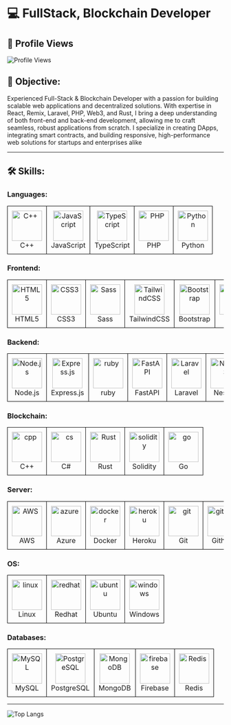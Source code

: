 # 💻 FullStack, Blockchain Developer
## 👀 Profile Views

![Profile Views](https://komarev.com/ghpvc/?username=happymorning505&color=blue)

## 🌟 Objective:
Experienced Full-Stack & Blockchain Developer with a passion for building scalable web applications and decentralized solutions. With expertise in React, Remix, Laravel, PHP, Web3, and Rust, I bring a deep understanding of both front-end and back-end development, allowing me to craft seamless, robust applications from scratch. I specialize in creating DApps, integrating smart contracts, and building responsive, high-performance web solutions for startups and enterprises alike

---

## 🛠️ Skills:

### Languages:
<table>
  <tr>
    <td align="center" style="border: 1px solid black; padding: 10px;">
      <img src="https://camo.githubusercontent.com/de09bba464602abc95ce76dd3b5ec1e16fe96c1d7ef69bdc31e177006a40f2e1/68747470733a2f2f74656368737461636b2d67656e657261746f722e76657263656c2e6170702f6370702d69636f6e2e737667" alt="C++" height="70" width="70"/><br/>C++
    </td>
    <td align="center" style="border: 1px solid black; padding: 10px;">
      <img src="https://camo.githubusercontent.com/9f44b299b7e1173e15c41a2bb04863ca5e78c81ab947283d3b6f6475871b8f60/68747470733a2f2f74656368737461636b2d67656e657261746f722e76657263656c2e6170702f6a732d69636f6e2e737667" alt="JavaScript" height="70" width="70"/><br/>JavaScript
    </td>
    <td align="center" style="border: 1px solid black; padding: 10px;">
      <img src="https://camo.githubusercontent.com/dd2c84af43a6c56860d910c605d51d058a28213431a42e422dcb6a62ab53d14a/68747470733a2f2f74656368737461636b2d67656e657261746f722e76657263656c2e6170702f74732d69636f6e2e737667" alt="TypeScript" height="70" width="70"/><br/>TypeScript
    </td>
    <td align="center" style="border: 1px solid black; padding: 10px;">
      <img src="https://skillicons.dev/icons?i=php" alt="PHP" height="70" width="70"/><br/>PHP
    </td>
    <td align="center" style="border: 1px solid black; padding: 10px;">
      <img src="https://camo.githubusercontent.com/740b035ed7f2f9a189b337373e57b98f8c3d61d2fbbb7d7872a6563646a20abc/68747470733a2f2f74656368737461636b2d67656e657261746f722e76657263656c2e6170702f707974686f6e2d69636f6e2e737667" alt="Python" height="70" width="70"/><br/>Python
    </td>
  </tr>
</table>

### Frontend:
<table>
  <tr>
    <td align="center" style="border: 1px solid black; padding: 10px;">
      <img src="https://skillicons.dev/icons?i=html" alt="HTML5" height="70" width="70"/><br/>HTML5
    </td>
    <td align="center" style="border: 1px solid black; padding: 10px;">
      <img src="https://skillicons.dev/icons?i=css" alt="CSS3" height="70" width="70"/><br/>CSS3
    </td>
    <td align="center" style="border: 1px solid black; padding: 10px;">
      <img src="https://skillicons.dev/icons?i=sass" alt="Sass" height="70" width="70"/><br/>Sass
    </td>
    <td align="center" style="border: 1px solid black; padding: 10px;">
      <img src="https://skillicons.dev/icons?i=tailwind" alt="TailwindCSS" height="70" width="70"/><br/>TailwindCSS
    </td>
    <td align="center" style="border: 1px solid black; padding: 10px;">
      <img src="https://skillicons.dev/icons?i=bootstrap" alt="Bootstrap" height="70" width="70"/><br/>Bootstrap
    </td>
    <td align="center" style="border: 1px solid black; padding: 10px;">
      <img src="https://camo.githubusercontent.com/0fcf9befefc83e207ed36bdeb3ac4f6c99132571ddb0f44e7a6ac872b0723352/68747470733a2f2f74656368737461636b2d67656e657261746f722e76657263656c2e6170702f72656163742d69636f6e2e737667" alt="React" height="70" width="70"/><br/>React
    </td>
    <td align="center" style="border: 1px solid black; padding: 10px;">
      <img src="https://skillicons.dev/icons?i=next" alt="Next.js" height="70" width="70"/><br/>Next.js
    </td>
    <td align="center" style="border: 1px solid black; padding: 10px;">
      <img src="https://skillicons.dev/icons?i=vue" alt="Vue.js" height="70" width="70"/><br/>Vue.js
    </td>
    <td align="center" style="border: 1px solid black; padding: 10px;">
      <img src="https://skillicons.dev/icons?i=remix" alt="remix" height="70" width="70"/><br/>Remix
    </td>
    <td align="center" style="border: 1px solid black; padding: 10px;">
      <img src="https://skillicons.dev/icons?i=redux" alt="redux" height="70" width="70"/><br/>Redux
    </td>
  </tr>
</table>

### Backend:
<table>
  <tr>
    <td align="center" style="border: 1px solid black; padding: 10px;">
      <img src="https://skillicons.dev/icons?i=nodejs" alt="Node.js" height="70" width="70"/><br/>Node.js
    </td>
    <td align="center" style="border: 1px solid black; padding: 10px;">
      <img src="https://skillicons.dev/icons?i=express" alt="Express.js" height="70" width="70"/><br/>Express.js
    </td>
    <td align="center" style="border: 1px solid black; padding: 10px;">
      <img src="https://skillicons.dev/icons?i=ruby" alt="ruby" height="70" width="70"/><br/>ruby
    </td>
    <td align="center" style="border: 1px solid black; padding: 10px;">
      <img src="https://skillicons.dev/icons?i=fastapi" alt="FastAPI" height="70" width="70"/><br/>FastAPI
    </td>
    <td align="center" style="border: 1px solid black; padding: 10px;">
      <img src="https://skillicons.dev/icons?i=laravel" alt="Laravel" height="70" width="70"/><br/>Laravel
    </td>
    <td align="center" style="border: 1px solid black; padding: 10px;">
      <img src="https://skillicons.dev/icons?i=nest" alt="NestJS" height="70" width="70"/><br/>NestJS
    </td>
    <td align="center" style="border: 1px solid black; padding: 10px;">
      <img src="https://camo.githubusercontent.com/e65f8a131aec32c8038012cbd89c65dbce110c66227bef4bf0b0e23ffe0f3ad8/68747470733a2f2f74656368737461636b2d67656e657261746f722e76657263656c2e6170702f646a616e676f2d69636f6e2e737667" alt="Django" height="70" width="70"/><br/>Django
    </td>
    <td align="center" style="border: 1px solid black; padding: 10px;">
      <img src="https://skillicons.dev/icons?i=flask" alt="Flask" height="70" width="70"/><br/>Flask
    </td>
  </tr>
</table>


### Blockchain:
<table>
  <tr>
    <td align="center" style="border: 1px solid black; padding: 10px;">
      <img src="https://skillicons.dev/icons?i=cpp" alt="cpp" height="70" width="70"/><br/>C++
    </td>
    <td align="center" style="border: 1px solid black; padding: 10px;">
      <img src="https://skillicons.dev/icons?i=cs" alt="cs" height="70" width="70"/><br/>C#
    </td>
    <td align="center" style="border: 1px solid black; padding: 10px;">
      <img src="https://skillicons.dev/icons?i=rust" alt="Rust" height="70" width="70"/><br/>Rust
    </td>
    <td align="center" style="border: 1px solid black; padding: 10px;">
      <img src="https://skillicons.dev/icons?i=solidity" alt="solidity" height="70" width="70"/><br/>Solidity
    </td>
    <td align="center" style="border: 1px solid black; padding: 10px;">
      <img src="https://skillicons.dev/icons?i=go" alt="go" height="70" width="70"/><br/>Go
    </td>
  </tr>
</table>

### Server:
<table>
  <tr>
    <td align="center" style="border: 1px solid black; padding: 10px;">
      <img src="https://skillicons.dev/icons?i=aws" alt="AWS" height="70" width="70"/><br/>AWS
    </td>
    <td align="center" style="border: 1px solid black; padding: 10px;">
      <img src="https://skillicons.dev/icons?i=azure" alt="azure" height="70" width="70"/><br/>Azure
    </td>
    <td align="center" style="border: 1px solid black; padding: 10px;">
      <img src="https://skillicons.dev/icons?i=docker" alt="docker" height="70" width="70"/><br/>Docker
    </td>
    <td align="center" style="border: 1px solid black; padding: 10px;">
      <img src="https://skillicons.dev/icons?i=heroku" alt="heroku" height="70" width="70"/><br/>Heroku
    </td>
    <td align="center" style="border: 1px solid black; padding: 10px;">
      <img src="https://skillicons.dev/icons?i=git" alt="git" height="70" width="70"/><br/>Git
    </td>
    <td align="center" style="border: 1px solid black; padding: 10px;">
      <img src="https://skillicons.dev/icons?i=github" alt="github" height="70" width="70"/><br/>Github
    </td>
    <td align="center" style="border: 1px solid black; padding: 10px;">
      <img src="https://skillicons.dev/icons?i=gitlab" alt="gitlab" height="70" width="70"/><br/>Gitlab
    </td>
    <td align="center" style="border: 1px solid black; padding: 10px;">
      <img src="https://skillicons.dev/icons?i=bitbucket" alt="bitbucket" height="70" width="70"/><br/>Bitbucket
    </td>
  </tr>
</table>

### OS:
<table>
  <tr>
    <td align="center" style="border: 1px solid black; padding: 10px;">
      <img src="https://skillicons.dev/icons?i=linux" alt="linux" height="70" width="70"/><br/>Linux
    </td>
    <td align="center" style="border: 1px solid black; padding: 10px;">
      <img src="https://skillicons.dev/icons?i=redhat" alt="redhat" height="70" width="70"/><br/>Redhat
    </td>
    <td align="center" style="border: 1px solid black; padding: 10px;">
      <img src="https://skillicons.dev/icons?i=ubuntu" alt="ubuntu" height="70" width="70"/><br/>Ubuntu
    </td>
    <td align="center" style="border: 1px solid black; padding: 10px;">
      <img src="https://skillicons.dev/icons?i=windows" alt="windows" height="70" width="70"/><br/>Windows
    </td>
  </tr>
</table>

### Databases:
<table>
  <tr>
    <td align="center" style="border: 1px solid black; padding: 10px;">
      <img src="https://camo.githubusercontent.com/3ed284d0ecd9fcccabf0711e2cad6bbec412e417bcfb1da25502a1ed9adbaf78/68747470733a2f2f74656368737461636b2d67656e657261746f722e76657263656c2e6170702f6d7973716c2d69636f6e2e737667" alt="MySQL" height="70" width="70"/><br/>MySQL
    </td>
    <td align="center" style="border: 1px solid black; padding: 10px;">
      <img src="https://skillicons.dev/icons?i=postgresql" alt="PostgreSQL" height="70" width="70"/><br/>PostgreSQL
    </td>
    <td align="center" style="border: 1px solid black; padding: 10px;">
      <img src="https://skillicons.dev/icons?i=mongodb" alt="MongoDB" height="70" width="70"/><br/>MongoDB
    </td>
    <td align="center" style="border: 1px solid black; padding: 10px;">
      <img src="https://skillicons.dev/icons?i=firebase" alt="firebase" height="70" width="70"/><br/>Firebase
    </td>
    <td align="center" style="border: 1px solid black; padding: 10px;">
      <img src="https://skillicons.dev/icons?i=redis" alt="Redis" height="70" width="70"/><br/>Redis
    </td>
  </tr>
</table>

---

![Top Langs](https://github-readme-stats.vercel.app/api/top-langs/?username=shinyaurora&layout=compact)
